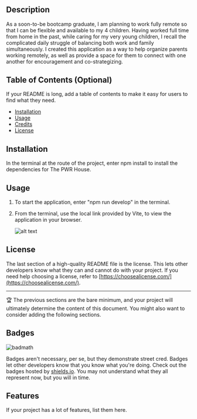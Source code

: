 # <The PWR House>

## Description

As a soon-to-be bootcamp graduate, I am planning to work fully remote so that I can be flexible and available to my 4 children. Having worked full time from home in the past, while caring for my very young children, I recall the complicated daily struggle of balancing both work and family simultaneously. I created this application as a way to help organize parents working remotely, as well as provide a space for them to connect with one another for encouragement and co-strategizing. 

## Table of Contents (Optional)

If your README is long, add a table of contents to make it easy for users to find what they need.

- [Installation](#installation)
- [Usage](#usage)
- [Credits](#credits)
- [License](#license)

## Installation

In the terminal at the route of the project, enter npm install to install the dependencies for The PWR House.

## Usage

1. To start the application, enter "npm run develop" in the terminal.
2. From the terminal, use the local link provided by Vite, to view the application in your browser.

    ![alt text](assets/images/screenshot.png)


## License

The last section of a high-quality README file is the license. This lets other developers know what they can and cannot do with your project. If you need help choosing a license, refer to [https://choosealicense.com/](https://choosealicense.com/).

---

🏆 The previous sections are the bare minimum, and your project will ultimately determine the content of this document. You might also want to consider adding the following sections.

## Badges

![badmath](https://img.shields.io/github/languages/top/lernantino/badmath)

Badges aren't necessary, per se, but they demonstrate street cred. Badges let other developers know that you know what you're doing. Check out the badges hosted by [shields.io](https://shields.io/). You may not understand what they all represent now, but you will in time.

## Features

If your project has a lot of features, list them here.
